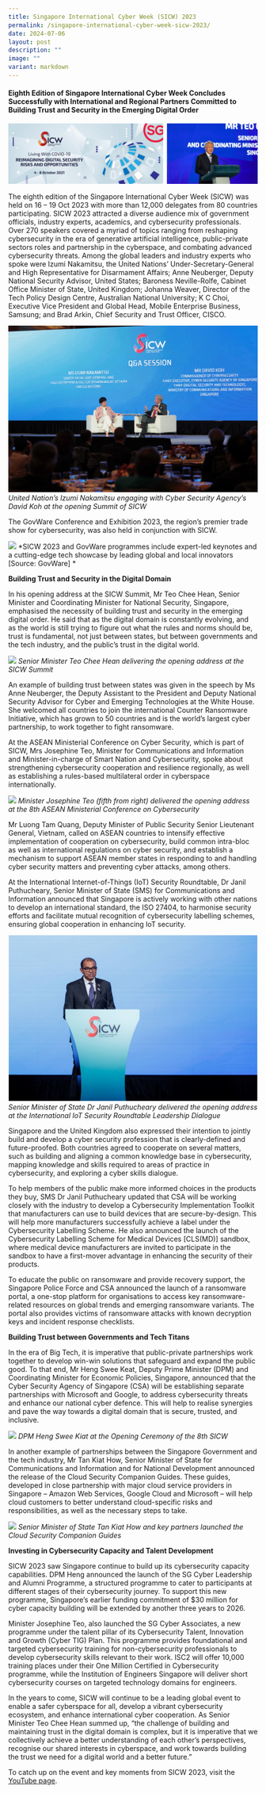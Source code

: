 ```yaml
---
title: Singapore International Cyber Week (SICW) 2023
permalink: /singapore-international-cyber-week-sicw-2023/
date: 2024-07-06
layout: post
description: ""
image: ""
variant: markdown
---
```

#### **Eighth Edition of Singapore International Cyber Week Concludes Successfully with International and Regional Partners Committed to Building Trust and Security in the Emerging Digital Order**

![](/images/sicw%202021%20banner.png)

The eighth edition of the Singapore International Cyber Week (SICW) was held on 16 – 19 Oct 2023 with more than 12,000 delegates from 80 countries participating. 
SICW 2023 attracted a diverse audience mix of government officials, industry experts, academics, and cybersecurity professionals. Over 270 speakers covered a myriad of topics ranging from reshaping cybersecurity in the era of generative artificial intelligence, public-private sectors roles and partnership in the cyberspace, and combating advanced cybersecurity threats. 
Among the global leaders and industry experts who spoke were Izumi Nakamitsu, the United Nations’ Under-Secretary-General and High Representative for Disarmament Affairs; Anne Neuberger, Deputy National Security Advisor, United States; Baroness Neville-Rolfe, Cabinet Office Minister of State, United Kingdom; Johanna Weaver, Director of the Tech Policy Design Centre, Australian National University;  K C Choi, Executive Vice President and Global Head, Mobile Enterprise Business, Samsung; and Brad Arkin, Chief Security and Trust Officer, CISCO. 

![](/images/2023%20highlights%20publication/Summit.jpg)
*United Nation’s Izumi Nakamitsu engaging with Cyber Security Agency’s David Koh at the opening Summit of SICW*

The GovWare Conference and Exhibition 2023, the region’s premier trade show for cybersecurity, was also held in conjunction with SICW.

![](/images/2023%20highlights%20publication/D1_Exhibition_149.jpg)
*SICW 2023 and GovWare programmes include expert-led keynotes and a cutting-edge tech showcase by leading global and local innovators
[Source: GovWare] *

**Building Trust and Security in the Digital Domain**

In his opening address at the SICW Summit, Mr Teo Chee Hean, Senior Minister and Coordinating Minister for National Security, Singapore, emphasised the necessity of building trust and security in the emerging digital order. He said that as the digital domain is constantly evolving, and as the world is still trying to figure out what the rules and norms should be, trust is fundamental, not just between states, but between governments and the tech industry, and the public’s trust in the digital world.

![](/images/2023%20highlights%20publication/Summit_SMTeo.jpg)
*Senior Minister Teo Chee Hean delivering the opening address at the SICW Summit*

An example of building trust between states was given in the speech by Ms Anne Neuberger, the Deputy Assistant to the President and Deputy National Security Advisor for Cyber and Emerging Technologies at the White House. She welcomed all countries to join the international Counter Ransomware Initiative, which has grown to 50 countries and is the world’s largest cyber partnership, to work together to fight ransomware. 

At the ASEAN Ministerial Conference on Cyber Security, which is part of SICW, Mrs Josephine Teo, Minister for Communications and Information and Minister-in-charge of Smart Nation and Cybersecurity, spoke about strengthening cybersecurity cooperation and resilience regionally, as well as establishing a rules-based multilateral order in cyberspace internationally. 

![](/images/2023%20highlights%20publication/AMCC.jpg)
*Minister Josephine Teo (fifth from right) delivered the opening address at the 8th ASEAN Ministerial Conference on Cybersecurity*

Mr Luong Tam Quang, Deputy Minister of Public Security Senior Lieutenant General, Vietnam, called on ASEAN countries to intensify effective implementation of cooperation on cybersecurity, build common intra-bloc as well as international regulations on cyber security, and establish a mechanism to support ASEAN member states in responding to and handling cyber security matters and preventing cyber attacks, among others.

At the International Internet-of-Things (IoT) Security Roundtable, Dr Janil Puthucheary, Senior Minister of State (SMS) for Communications and Information announced that Singapore is actively working with other nations to develop an international standard, the ISO 27404, to harmonise security efforts and facilitate mutual recognition of cybersecurity labelling schemes, ensuring global cooperation in enhancing IoT security.

![](/images/2023%20highlights%20publication/Janil.png)
*Senior Minister of State Dr Janil Puthucheary delivered the opening address at the International IoT Security Roundtable Leadership Dialogue*

Singapore and the United Kingdom also expressed their intention to jointly build and develop a cyber security profession that is clearly-defined and future-proofed. Both countries agreed to cooperate on several matters, such as building and aligning a common knowledge base in cybersecurity, mapping knowledge and skills required to areas of practice in cybersecurity, and exploring a cyber skills dialogue. 

To help members of the public make more informed choices in the products they buy, SMS Dr Janil Puthucheary updated that CSA will be working closely with the industry to develop a Cybersecurity Implementation Toolkit that manufacturers can use to build devices that are secure-by-design. This will help more manufacturers successfully achieve a label under the Cybersecurity Labelling Scheme. He also announced the launch of the Cybersecurity Labelling Scheme for Medical Devices [CLS(MD)] sandbox, where medical device manufacturers are invited to participate in the sandbox to have a first-mover advantage in enhancing the security of their products. 

To educate the public on ransomware and provide recovery support, the Singapore Police Force and CSA announced the launch of a ransomware portal, a one-stop platform for organisations to access key ransomware-related resources on global trends and emerging ransomware variants. The portal also provides victims of ransomware attacks with known decryption keys and incident response checklists.

**Building Trust between Governments and Tech Titans**

In the era of Big Tech, it is imperative that public-private partnerships work together to develop win-win solutions that safeguard and expand the public good. To that end, Mr Heng Swee Keat, Deputy Prime Minister (DPM) and Coordinating Minister for Economic Policies, Singapore, announced that the Cyber Security Agency of Singapore (CSA) will be establishing separate partnerships with Microsoft and Google, to address cybersecurity threats and enhance our national cyber defence. This will help to realise synergies and pave the way towards a digital domain that is secure, trusted, and inclusive.

![](/images/2023%20highlights%20publication/DPM_Heng.jpg)
*DPM Heng Swee Kiat at the Opening Ceremony of the 8th SICW*

In another example of partnerships between the Singapore Government and the tech industry, Mr Tan Kiat How, Senior Minister of State for Communications and Information and for National Development announced the release of the Cloud Security Companion Guides. These guides, developed in close partnership with major cloud service providers in Singapore – Amazon Web Services, Google Cloud and Microsoft – will help cloud customers to better understand cloud-specific risks and responsibilities, as well as the necessary steps to take.

![](/images/2023%20highlights%20publication/0D2A6362.jpg)
*Senior Minister of State Tan Kiat How and key partners launched the Cloud Security Companion Guides*

**Investing in Cybersecurity Capacity and Talent Development**

SICW 2023 saw Singapore continue to build up its cybersecurity capacity capabilities. DPM Heng announced the launch of the SG Cyber Leadership and Alumni Programme, a structured programme to cater to participants at different stages of their cybersecurity journey. To support this new programme, Singapore’s earlier funding commitment of $30 million for cyber capacity building will be extended by another three years to 2026. 

Minister Josephine Teo, also launched the SG Cyber Associates, a new programme under the talent pillar of its Cybersecurity Talent, Innovation and Growth (Cyber TIG) Plan. This programme provides foundational and targeted cybersecurity training for non-cybersecurity professionals to develop cybersecurity skills relevant to their work. ISC2 will offer 10,000 training places under their One Million Certified in Cybersecurity programme, while the Institution of Engineers Singapore will deliver short cybersecurity courses on targeted technology domains for engineers.

In the years to come, SICW will continue to be a leading global event to enable a safer cyberspace for all, develop a vibrant cybersecurity ecosystem, and enhance international cyber cooperation. As Senior Minister Teo Chee Hean summed up, “the challenge of building and maintaining trust in the digital domain is complex, but it is imperative that we collectively achieve a better understanding of each other’s perspectives, recognise our shared interests in cyberspace, and work towards building the trust we need for a digital world and a better future.”

To catch up on the event and key moments from SICW 2023, visit the [YouTube page](https://www.youtube.com/@sicwsg). 
